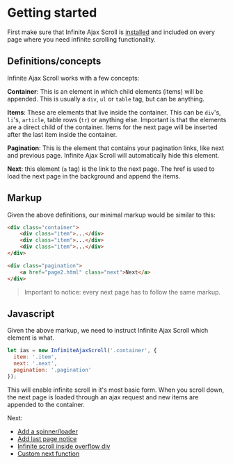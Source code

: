 # Getting started

First make sure that Infinite Ajax Scroll is [installed](installation.md) and included on every page where you need infinite scrolling functionality.

## Definitions/concepts

Infinite Ajax Scroll works with a few concepts:

**Container**: This is an element in which child elements (items) will be appended. This is usually a `div`, `ul` or `table` tag, but can be anything.

**Items**: These are elements that live inside the container. This can be `div`'s, `li`'s, `article`, table rows (`tr`) or anything else. Important is that the elements are a direct child of the container. Items for the next page will be inserted after the last item inside the container.

**Pagination**: This is the element that contains your pagination links, like next and previous page. Infinite Ajax Scroll will automatically hide this element.

**Next**: this element (`a` tag) is the link to the next page. The href is used to load the next page in the background and append the items.

## Markup

Given the above definitions, our minimal markup would be similar to this:

```html
<div class="container">
    <div class="item">...</div>
    <div class="item">...</div>
    <div class="item">...</div>
</div>

<div class="pagination">
    <a href="page2.html" class="next">Next</a>
</div>
```

> Important to notice: every next page has to follow the same markup.

## Javascript

Given the above markup, we need to instruct Infinite Ajax Scroll which element is what.

```javascript
let ias = new InfiniteAjaxScroll('.container', {
  item: '.item',
  next: '.next',
  pagination: '.pagination'
});
```

This will enable infinite scroll in it's most basic form. When you scroll down, the next page is loaded through an ajax request and new items are appended to the container.

Next:

* [Add a spinner/loader](installation.md)
* [Add last page notice](installation.md)
* [Infinite scroll inside overflow div](installation.md)
* [Custom next function](installation.md)

